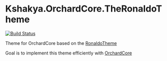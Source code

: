 # Kshakya.OrchardCore.TheRonaldoTheme

[![Build Status](https://travis-ci.org/KshitizGIT/Kshakya.OrchardCore.Themes.png?branch=master)](https://travis-ci.org/KshitizGIT/Kshakya.OrchardCore.Themes)

Theme for OrchardCore based on the [RonaldoTheme](https://colorlib.com/wp/template/ronaldo/)

Goal is to implement this theme efficiently with [OrchardCore](https://github.com/OrchardCMS/OrchardCore)

